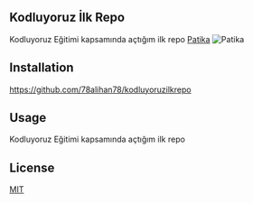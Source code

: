 ## Kodluyoruz İlk Repo
Kodluyoruz Eğitimi kapsamında açtığım ilk repo [Patika](app.patika.dev)
![Patika](https://global-uploads.webflow.com/6097e0eca1e87557da031fef/609859a191abe5d64b17fed3_Patika%20logo.png)
## Installation
https://github.com/78alihan78/kodluyoruzilkrepo

## Usage
Kodluyoruz Eğitimi kapsamında açtığım ilk repo

## License
[MIT](https://mit-license.org/)